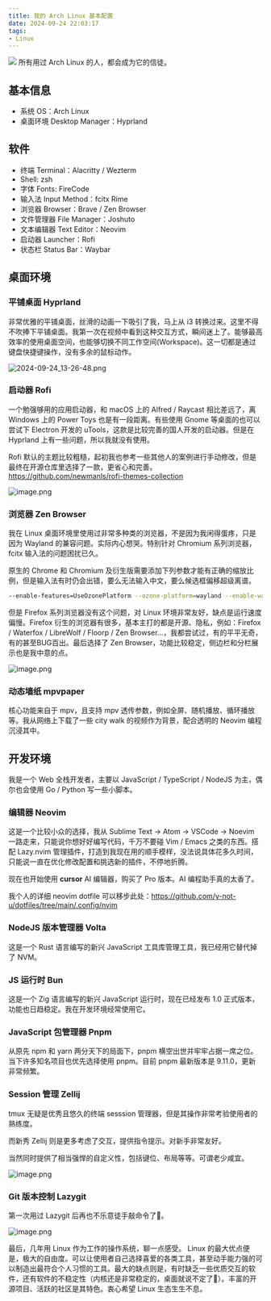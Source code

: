 ```yaml
---
title: 我的 Arch Linux 基本配置
date: 2024-09-24 22:03:17
tags:
- Linux
---
```


![](cover.webp)
所有用过 Arch Linux 的人，都会成为它的信徒。

<!--more-->

## **基本信息**

- 系统 OS：Arch Linux
- 桌面环境 Desktop Manager：Hyprland

## **软件**

- 终端 Terminal：Alacritty / Wezterm
- Shell: zsh
- 字体 Fonts: FireCode
- 输入法 Input Method：fcitx Rime
- 浏览器 Browser：Brave / Zen Browser
- 文件管理器 File Manager：Joshuto
- 文本编辑器 Text Editor：Neovim
- 启动器 Launcher：Rofi
- 状态栏 Status Bar：Waybar

## 桌面环境

### 平铺桌面 Hyprland

非常优雅的平铺桌面，丝滑的动画一下吸引了我，马上从 i3 转换过来。这里不得不吹捧下平铺桌面。我第一次在视频中看到这种交互方式，瞬间迷上了。能够最高效率的使用桌面空间，也能够切换不同工作空间(Workspace)。这一切都是通过键盘快捷键操作，没有多余的鼠标动作。

![2024-09-24_13-26-48.png](arch-linux.png)

### 启动器 Rofi

一个勉强够用的应用启动器，和 macOS 上的 Alfred / Raycast 相比差远了，离 Windows 上的 Power Toys 也是有一段距离。有些使用 Gnome 等桌面的也可以尝试下 Electron 开发的 uTools，这款是比较完善的国人开发的启动器。但是在 Hyprland 上有一些问题，所以我就没有使用。

Rofi 默认的主题比较粗糙，起初我也参考一些其他人的案例进行手动修改，但是最终在开源仓库里选择了一款，更省心和完善。https://github.com/newmanls/rofi-themes-collection

![image.png](rofi.png)

### 浏览器 Zen Browser

我在 Linux 桌面环境里使用过非常多种类的浏览器，不是因为我闲得蛋疼，只是因为 Wayland 的兼容问题。实际内心想哭。特别针对 Chromium 系列浏览器，fcitx 输入法的问题困扰已久。

原生的 Chrome 和 Chromium 及衍生版需要添加下列参数才能有正确的缩放比例，但是输入法有时仍会出错，要么无法输入中文，要么候选框偏移超级离谱。

```bash
--enable-features=UseOzonePlatform --ozone-platform=wayland --enable-wayland-ime
```

但是 Firefox 系列浏览器没有这个问题，对 Linux 环境非常友好，缺点是运行速度偏慢。Firefox 衍生的浏览器有很多，基本主打的都是开源、隐私，例如：Firefox / Waterfox / LibreWolf / Floorp / Zen Browser…，我都尝试过，有的平平无奇，有的甚至BUG百出。最后选择了 Zen Browser，功能比较稳定，侧边栏和分栏展示也是我中意的点。

![image.png](zen-browser.png)

### 动态墙纸 mpvpaper

核心功能来自于 mpv，且支持 mpv 透传参数，例如全屏、随机播放、循环播放等。我从网络上下载了一些 city walk 的视频作为背景，配合透明的 Neovim 编程沉浸其中。

## **开发环境**

我是一个 Web 全栈开发者，主要以 JavaScript / TypeScript / NodeJS 为主，偶尔也会使用 Go / Python 写一些小脚本。

### **编辑器 Neovim**

这是一个比较小众的选择，我从 Sublime Text → Atom → VSCode → Noevim 一路走来，只能说你想好好编写代码，千万不要碰 Vim / Emacs 之类的东西。搭配 Lazy.nvim 管理插件，打造到我现在用的顺手模样，没法说具体花多久时间，只能说一直在优化修改配置和挑选新的插件，不停地折腾。

现在也开始使用 **cursor** AI 编辑器，购买了 Pro 版本。AI 编程助手真的太香了。

我个人的详细 neovim dotfile 可以移步此处：https://github.com/y-not-u/dotfiles/tree/main/.config/nvim

### **NodeJS 版本管理器 Volta**

这是一个 Rust 语言编写的新兴 JavaScript 工具库管理工具，我已经用它替代掉了 NVM。

### **JS 运行时 Bun**

这是一个 Zig 语言编写的新兴 JavaScript 运行时，现在已经发布 1.0 正式版本，功能也日趋稳定。我在开发环境经常使用它。

### JavaScript 包管理器 Pnpm

从原先 npm 和 yarn 两分天下的局面下，pnpm 横空出世并牢牢占据一席之位。当下许多知名项目也优先选择使用 pnpm。目前 pnpm 最新版本是 9.11.0，更新非常频繁。

### Session 管理 Zellij

tmux 无疑是优秀且悠久的终端 sesssion 管理器，但是其操作非常考验使用者的熟练度。

而新秀 Zellij 则是更多考虑了交互，提供指令提示。对新手非常友好。

当然同时提供了相当强悍的自定义性，包括键位、布局等等。可谓老少咸宜。

![image.png](zellij.png)

### Git 版本控制 Lazygit

第一次用过 Lazygit 后再也不乐意徒手敲命令了🤣。

![image.png](lazygit.png)



最后，几年用 Linux 作为工作的操作系统，聊一点感受。
Linux 的最大优点便是，极大的自由度。可以让使用者自己选择喜爱的各类工具，甚至动手能力强的可以制造出最符合个人习惯的工具。最大的缺点则是，有时缺乏一些优质交互的软件，还有软件的不稳定性（内核还是非常稳定的，桌面就说不定了🐶）。丰富的开源项目、活跃的社区是其特色。衷心希望 Linux 生态生生不息。
